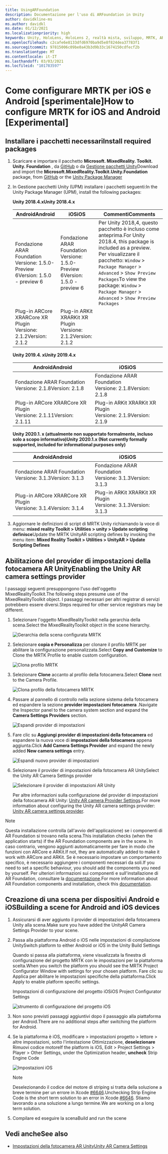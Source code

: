 ```yaml
---
title: UsingARFoundation
description: Documentazione per l'uso di ARFoundation in Unity
author: davidkline-ms
ms.author: davidkl
ms.date: 01/12/2021
ms.localizationpriority: high
keywords: Unity, HoloLens, HoloLens 2, realtà mista, sviluppo, MRTK, AR core, AR Kit
ms.openlocfilehash: c2cafe6e8133dfd6970ba9d5e8f824dea37783f1
ms.sourcegitcommit: 97815006c09be0a43b3d9b33c1674150cdfecf2b
ms.translationtype: MT
ms.contentlocale: it-IT
ms.lasthandoff: 03/03/2021
ms.locfileid: "101783597"
---
```

# <a name="how-to-configure-mrtk-for-ios-and-android-experimental"></a><span data-ttu-id="a3ec5-104">Come configurare MRTK per iOS e Android [sperimentale]</span><span class="sxs-lookup"><span data-stu-id="a3ec5-104">How to configure MRTK for iOS and Android [Experimental]</span></span>

## <a name="install-required-packages"></a><span data-ttu-id="a3ec5-105">Installare i pacchetti necessari</span><span class="sxs-lookup"><span data-stu-id="a3ec5-105">Install required packages</span></span>

1. <span data-ttu-id="a3ec5-106">Scaricare e importare il pacchetto **Microsoft. MixedReality. Toolkit. Unity. Foundation** , da [GitHub](https://github.com/microsoft/MixedRealityToolkit-Unity/releases/tag/v2.3.0) o da [Gestione pacchetti Unity](../../configuration/usingupm.md)</span><span class="sxs-lookup"><span data-stu-id="a3ec5-106">Download and import the **Microsoft.MixedReality.Toolkit.Unity.Foundation** package, from [GitHub](https://github.com/microsoft/MixedRealityToolkit-Unity/releases/tag/v2.3.0) or the [Unity Package Manager](../../configuration/usingupm.md)</span></span>

1. <span data-ttu-id="a3ec5-107">In Gestione pacchetti Unity (UPM) installare i pacchetti seguenti:</span><span class="sxs-lookup"><span data-stu-id="a3ec5-107">In the Unity Package Manager (UPM), install the following packages:</span></span>

    <span data-ttu-id="a3ec5-108">**Unity 2018.4.x**</span><span class="sxs-lookup"><span data-stu-id="a3ec5-108">**Unity 2018.4.x**</span></span>

    | <span data-ttu-id="a3ec5-109">**Android**</span><span class="sxs-lookup"><span data-stu-id="a3ec5-109">**Android**</span></span> | <span data-ttu-id="a3ec5-110">**iOS**</span><span class="sxs-lookup"><span data-stu-id="a3ec5-110">**iOS**</span></span> | <span data-ttu-id="a3ec5-111">Commenti</span><span class="sxs-lookup"><span data-stu-id="a3ec5-111">Comments</span></span> |
    | --- | --- | --- |
    | <span data-ttu-id="a3ec5-112">Fondazione AR</span><span class="sxs-lookup"><span data-stu-id="a3ec5-112">AR Foundation</span></span>  <br/> <span data-ttu-id="a3ec5-113">Versione: 1.5.0-Preview 6</span><span class="sxs-lookup"><span data-stu-id="a3ec5-113">Version: 1.5.0 - preview 6</span></span> | <span data-ttu-id="a3ec5-114">Fondazione AR</span><span class="sxs-lookup"><span data-stu-id="a3ec5-114">AR Foundation</span></span>  <br/> <span data-ttu-id="a3ec5-115">Versione: 1.5.0-Preview 6</span><span class="sxs-lookup"><span data-stu-id="a3ec5-115">Version: 1.5.0 - preview 6</span></span> | <span data-ttu-id="a3ec5-116">Per Unity 2018,4, questo pacchetto è incluso come anteprima.</span><span class="sxs-lookup"><span data-stu-id="a3ec5-116">For Unity 2018.4, this package is included as a preview.</span></span> <span data-ttu-id="a3ec5-117">Per visualizzare il pacchetto: `Window` > `Package Manager` > `Advanced` > `Show Preview Packages`</span><span class="sxs-lookup"><span data-stu-id="a3ec5-117">To view the package: `Window` > `Package Manager` > `Advanced` > `Show Preview Packages`</span></span> |
    | <span data-ttu-id="a3ec5-118">Plug-in ARCore XR</span><span class="sxs-lookup"><span data-stu-id="a3ec5-118">ARCore XR Plugin</span></span> <br/> <span data-ttu-id="a3ec5-119">Versione: 2.1.2</span><span class="sxs-lookup"><span data-stu-id="a3ec5-119">Version: 2.1.2</span></span> | <span data-ttu-id="a3ec5-120">Plug-in ARKit XR</span><span class="sxs-lookup"><span data-stu-id="a3ec5-120">ARKit XR Plugin</span></span> <br/> <span data-ttu-id="a3ec5-121">Versione: 2.1.2</span><span class="sxs-lookup"><span data-stu-id="a3ec5-121">Version: 2.1.2</span></span> | |

    <span data-ttu-id="a3ec5-122">**Unity 2019.4. x**</span><span class="sxs-lookup"><span data-stu-id="a3ec5-122">**Unity 2019.4.x**</span></span>

    | <span data-ttu-id="a3ec5-123">**Android**</span><span class="sxs-lookup"><span data-stu-id="a3ec5-123">**Android**</span></span> | <span data-ttu-id="a3ec5-124">**iOS**</span><span class="sxs-lookup"><span data-stu-id="a3ec5-124">**iOS**</span></span> |
    | --- | --- |
    | <span data-ttu-id="a3ec5-125">Fondazione AR</span><span class="sxs-lookup"><span data-stu-id="a3ec5-125">AR Foundation</span></span>  <br/> <span data-ttu-id="a3ec5-126">Versione: 2.1.8</span><span class="sxs-lookup"><span data-stu-id="a3ec5-126">Version: 2.1.8</span></span> |  <span data-ttu-id="a3ec5-127">Fondazione AR</span><span class="sxs-lookup"><span data-stu-id="a3ec5-127">AR Foundation</span></span>  <br/> <span data-ttu-id="a3ec5-128">Versione: 2.1.8</span><span class="sxs-lookup"><span data-stu-id="a3ec5-128">Version: 2.1.8</span></span> |
    | <span data-ttu-id="a3ec5-129">Plug-in ARCore XR</span><span class="sxs-lookup"><span data-stu-id="a3ec5-129">ARCore XR Plugin</span></span> <br/> <span data-ttu-id="a3ec5-130">Versione: 2.1.11</span><span class="sxs-lookup"><span data-stu-id="a3ec5-130">Version: 2.1.11</span></span> | <span data-ttu-id="a3ec5-131">Plug-in ARKit XR</span><span class="sxs-lookup"><span data-stu-id="a3ec5-131">ARKit XR Plugin</span></span> <br/> <span data-ttu-id="a3ec5-132">Versione: 2.1.9</span><span class="sxs-lookup"><span data-stu-id="a3ec5-132">Version: 2.1.9</span></span> |

    <span data-ttu-id="a3ec5-133">**Unity 2020.1. x (attualmente non supportato formalmente, incluso solo a scopo informativo)**</span><span class="sxs-lookup"><span data-stu-id="a3ec5-133">**Unity 2020.1.x (Not currently formally supported, included for informational purposes only)**</span></span>

    | <span data-ttu-id="a3ec5-134">**Android**</span><span class="sxs-lookup"><span data-stu-id="a3ec5-134">**Android**</span></span> | <span data-ttu-id="a3ec5-135">**iOS**</span><span class="sxs-lookup"><span data-stu-id="a3ec5-135">**iOS**</span></span> |
    | --- | --- |
    | <span data-ttu-id="a3ec5-136">Fondazione AR</span><span class="sxs-lookup"><span data-stu-id="a3ec5-136">AR Foundation</span></span>  <br/> <span data-ttu-id="a3ec5-137">Versione: 3.1.3</span><span class="sxs-lookup"><span data-stu-id="a3ec5-137">Version: 3.1.3</span></span> |  <span data-ttu-id="a3ec5-138">Fondazione AR</span><span class="sxs-lookup"><span data-stu-id="a3ec5-138">AR Foundation</span></span>  <br/> <span data-ttu-id="a3ec5-139">Versione: 3.1.3</span><span class="sxs-lookup"><span data-stu-id="a3ec5-139">Version: 3.1.3</span></span> |
    | <span data-ttu-id="a3ec5-140">Plug-in ARCore XR</span><span class="sxs-lookup"><span data-stu-id="a3ec5-140">ARCore XR Plugin</span></span> <br/> <span data-ttu-id="a3ec5-141">Versione: 3.1.4</span><span class="sxs-lookup"><span data-stu-id="a3ec5-141">Version: 3.1.4</span></span> | <span data-ttu-id="a3ec5-142">Plug-in ARKit XR</span><span class="sxs-lookup"><span data-stu-id="a3ec5-142">ARKit XR Plugin</span></span> <br/> <span data-ttu-id="a3ec5-143">Versione: 3.1.3</span><span class="sxs-lookup"><span data-stu-id="a3ec5-143">Version: 3.1.3</span></span> |

1. <span data-ttu-id="a3ec5-144">Aggiornare le definizioni di script di MRTK Unity richiamando la voce di menu: **mixed reality Toolkit > Utilities > unity > Update scripting definisce**</span><span class="sxs-lookup"><span data-stu-id="a3ec5-144">Update the MRTK UnityAR scripting defines by invoking the menu item: **Mixed Reality Toolkit > Utilities > UnityAR > Update Scripting Defines**</span></span>

## <a name="enabling-the-unity-ar-camera-settings-provider"></a><span data-ttu-id="a3ec5-145">Abilitazione del provider di impostazioni della fotocamera AR Unity</span><span class="sxs-lookup"><span data-stu-id="a3ec5-145">Enabling the Unity AR camera settings provider</span></span>

<span data-ttu-id="a3ec5-146">I passaggi seguenti presuppongono l'uso dell'oggetto MixedRealityToolkit.</span><span class="sxs-lookup"><span data-stu-id="a3ec5-146">The following steps presume use of the MixedRealityToolkit object.</span></span> <span data-ttu-id="a3ec5-147">I passaggi necessari per altri registrar di servizi potrebbero essere diversi.</span><span class="sxs-lookup"><span data-stu-id="a3ec5-147">Steps required for other service registrars may be different.</span></span>

1. <span data-ttu-id="a3ec5-148">Selezionare l'oggetto MixedRealityToolkit nella gerarchia della scena.</span><span class="sxs-lookup"><span data-stu-id="a3ec5-148">Select the MixedRealityToolkit object in the scene hierarchy.</span></span>

    ![Gerarchia della scena configurata MRTK](../images/MRTK_ConfiguredHierarchy.png)

1. <span data-ttu-id="a3ec5-150">Selezionare **copia e Personalizza** per clonare il profilo MRTK per abilitare la configurazione personalizzata.</span><span class="sxs-lookup"><span data-stu-id="a3ec5-150">Select **Copy and Customize** to Clone the MRTK Profile to enable custom configuration.</span></span>

    ![Clona profilo MRTK](../images/camera-system/CloneProfileARFoundation.png)

1. <span data-ttu-id="a3ec5-152">Selezionare **Clone** accanto al profilo della fotocamera.</span><span class="sxs-lookup"><span data-stu-id="a3ec5-152">Select **Clone** next to the Camera Profile.</span></span>

    ![Clona profilo della fotocamera MRTK](../images/camera-system/CloneCameraProfileARFoundation.png)

1. <span data-ttu-id="a3ec5-154">Passare al pannello di controllo nella sezione sistema della fotocamera ed espandere la sezione **provider impostazioni fotocamera** .</span><span class="sxs-lookup"><span data-stu-id="a3ec5-154">Navigate the Inspector panel to the camera system section and expand the **Camera Settings Providers** section.</span></span>

    ![Espandi provider di impostazioni](../images/camera-system/ExpandProviders.png)

1. <span data-ttu-id="a3ec5-156">Fare clic su **Aggiungi provider di impostazioni della fotocamera** ed espandere la nuova voce di **impostazioni della fotocamera** appena aggiunta.</span><span class="sxs-lookup"><span data-stu-id="a3ec5-156">Click **Add Camera Settings Provider** and expand the newly added **New camera settings** entry.</span></span>

    ![Espandi nuovo provider di impostazioni](../images/camera-system/ExpandNewProvider.png)

1. <span data-ttu-id="a3ec5-158">Selezionare il provider di impostazioni della fotocamera AR Unity</span><span class="sxs-lookup"><span data-stu-id="a3ec5-158">Select the Unity AR Camera Settings provider</span></span>

    ![Selezionare il provider di impostazioni AR Unity](../images/camera-system/SelectUnityArSettings.png)

    <span data-ttu-id="a3ec5-160">Per altre informazioni sulla configurazione del provider di impostazioni della fotocamera AR Unity: [Unity AR camera Provider Settings](../camera-system/unity-ar-camera-settings.md).</span><span class="sxs-lookup"><span data-stu-id="a3ec5-160">For more information about configuring the Unity AR camera settings provider: [Unity AR camera settings provider](../camera-system/unity-ar-camera-settings.md).</span></span>

> [!NOTE]
> <span data-ttu-id="a3ec5-161">Questa installazione controlla (all'avvio dell'applicazione) se i componenti di AR Foundation si trovano nella scena.</span><span class="sxs-lookup"><span data-stu-id="a3ec5-161">This installation checks (when the application starts) if the AR Foundation components are in the scene.</span></span> <span data-ttu-id="a3ec5-162">In caso contrario, vengono aggiunti automaticamente per fare in modo che funzioni con ARCore e ARKit.</span><span class="sxs-lookup"><span data-stu-id="a3ec5-162">If not, they are automatically added to make it work with ARCore and ARKit.</span></span>
> <span data-ttu-id="a3ec5-163">Se è necessario impostare un comportamento specifico, è necessario aggiungere i componenti necessari da soli.</span><span class="sxs-lookup"><span data-stu-id="a3ec5-163">If you need to set a specific behaviour, you should add the components you need by yourself.</span></span>
> <span data-ttu-id="a3ec5-164">Per ulteriori informazioni sui componenti e sull'installazione di AR Foundation, consultare la [documentazione](https://docs.unity3d.com/Packages/com.unity.xr.arfoundation@2.2/manual/index.html#samples).</span><span class="sxs-lookup"><span data-stu-id="a3ec5-164">For more information about AR Foundation components and installation, check this [documentation](https://docs.unity3d.com/Packages/com.unity.xr.arfoundation@2.2/manual/index.html#samples).</span></span>

## <a name="building-a-scene-for-android-and-ios-devices"></a><span data-ttu-id="a3ec5-165">Creazione di una scena per dispositivi Android e iOS</span><span class="sxs-lookup"><span data-stu-id="a3ec5-165">Building a scene for Android and iOS devices</span></span>

1. <span data-ttu-id="a3ec5-166">Assicurarsi di aver aggiunto il provider di impostazioni della fotocamera Unity alla scena.</span><span class="sxs-lookup"><span data-stu-id="a3ec5-166">Make sure you have added the UnityAR Camera Settings Provider to your scene.</span></span>

1. <span data-ttu-id="a3ec5-167">Passa alla piattaforma Android o iOS nelle impostazioni di compilazione Unity</span><span class="sxs-lookup"><span data-stu-id="a3ec5-167">Switch platform to either Android or iOS in the Unity Build Settings</span></span>

    <span data-ttu-id="a3ec5-168">Quando si passa alla piattaforma, viene visualizzata la finestra di configurazione del progetto MRTK con le impostazioni per la piattaforma scelta.</span><span class="sxs-lookup"><span data-stu-id="a3ec5-168">When you switch the platform you should see the MRTK Project Configurator Window with settings for your chosen platform.</span></span>  <span data-ttu-id="a3ec5-169">Fare clic su Applica per abilitare le impostazioni specifiche della piattaforma.</span><span class="sxs-lookup"><span data-stu-id="a3ec5-169">Click Apply to enable platform specific settings.</span></span>

    <span data-ttu-id="a3ec5-170">Impostazioni di configurazione del progetto iOS</span><span class="sxs-lookup"><span data-stu-id="a3ec5-170">iOS Project Configurator Settings</span></span>

    ![strumento di configurazione del progetto iOS](../images/camera-system/MRTKProjectConfigurator.png)

1. <span data-ttu-id="a3ec5-172">Non sono previsti passaggi aggiuntivi dopo il passaggio alla piattaforma per Android.</span><span class="sxs-lookup"><span data-stu-id="a3ec5-172">There are no additional steps after switching the platform for Android.</span></span>

1. <span data-ttu-id="a3ec5-173">Se la piattaforma è iOS, modificare > impostazioni progetto > lettore > altre impostazioni, sotto l'intestazione Ottimizzazione, **deselezionare** Rimuovi codice motore</span><span class="sxs-lookup"><span data-stu-id="a3ec5-173">If the platform is iOS, Edit > Project Settings > Player > Other Settings, under the Optimization header, **uncheck** Strip Engine Code</span></span>

    ![Impostazioni iOS](../images/camera-system/UncheckStripEngineCodeiOS.png)

    > [!NOTE]
    > <span data-ttu-id="a3ec5-175">Deselezionando il codice del motore di striping si tratta della soluzione a breve termine per un errore in Xcode [#6646](https://github.com/microsoft/MixedRealityToolkit-Unity/issues/6646).</span><span class="sxs-lookup"><span data-stu-id="a3ec5-175">Unchecking Strip Engine Code is the short term solution to an error in Xcode [#6646](https://github.com/microsoft/MixedRealityToolkit-Unity/issues/6646).</span></span>  <span data-ttu-id="a3ec5-176">Stiamo lavorando a una soluzione a lungo termine.</span><span class="sxs-lookup"><span data-stu-id="a3ec5-176">We are working on a long term solution.</span></span>

1. <span data-ttu-id="a3ec5-177">Compilare ed eseguire la scena</span><span class="sxs-lookup"><span data-stu-id="a3ec5-177">Build and run the scene</span></span>

## <a name="see-also"></a><span data-ttu-id="a3ec5-178">Vedi anche</span><span class="sxs-lookup"><span data-stu-id="a3ec5-178">See also</span></span>

- [<span data-ttu-id="a3ec5-179">Impostazioni della fotocamera AR Unity</span><span class="sxs-lookup"><span data-stu-id="a3ec5-179">Unity AR Camera Settings</span></span>](../camera-system/unity-ar-camera-settings.md)
